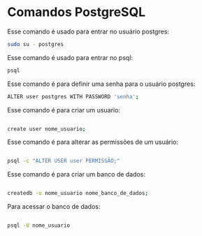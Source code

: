 # Comandos PostgreSQL

Esse comando é usado para entrar no usuário postgres:

```bash
sudo su - postgres
```

Esse comando é usado para entrar no psql:

```bash
psql
```

Esse comando é para definir uma senha para o usuário postgres:

```bash
ALTER user postgres WITH PASSWORD 'senha';
```

Esse comando é para criar um usuario:

```bash

create user nome_usuario;

```

Esse comando é para alterar as permissões de um usuário:

```bash

psql -c "ALTER USER user PERMISSÃO;"

```

Esse comando é para criar um banco de dados:

```bash

createdb -u nome_usuario nome_banco_de_dados;

```

Para acessar o banco de dados:

```bash

psql -U nome_usuario

```
